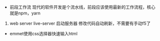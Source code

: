 - 前段工作流
现代的软件开发是个流水线，前段应该使用最新的工作流程，核心就是npm，yarn
1. web server 
live-server  启动服务器
修改代码自动刷新，不需要有手动f5了

- emmet使用css选择器快速输入html